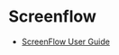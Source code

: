 # Screenflow

- [ScreenFlow User Guide](https://www.telestream.net/application-content/screenflow/help/10-0/index.html#t=ScreenFlow_User_Guide%2FTitleCover%2FTitleCover.htm)
